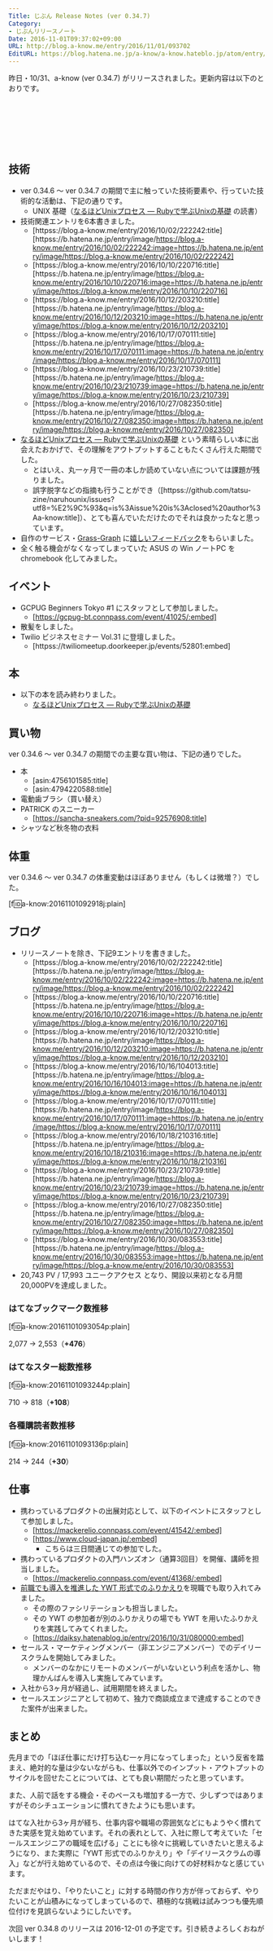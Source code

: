```yaml
---
Title: じぶん Release Notes (ver 0.34.7)
Category:
- じぶんリリースノート
Date: 2016-11-01T09:37:02+09:00
URL: http://blog.a-know.me/entry/2016/11/01/093702
EditURL: https://blog.hatena.ne.jp/a-know/a-know.hateblo.jp/atom/entry/10328749687192272843
---
```


昨日・10/31、a-know (ver 0.34.7) がリリースされました。更新内容は以下のとおりです。


<!-- more -->


<script async src="//pagead2.googlesyndication.com/pagead/js/adsbygoogle.js"></script>
<!-- article-top -->
<ins class="adsbygoogle"
     style="display:inline-block;width:728px;height:90px"
     data-ad-client="ca-pub-3463034538369189"
     data-ad-slot="8367620130"></ins>
<script>
(adsbygoogle = window.adsbygoogle || []).push({});
</script>


## 技術
* ver 0.34.6 〜 ver 0.34.7 の期間で主に触っていた技術要素や、行っていた技術的な活動は、下記の通りです。
    * UNIX 基礎（[なるほどUnixプロセス ― Rubyで学ぶUnixの基礎](http://tatsu-zine.com/books/naruhounix) の読書）
* 技術関連エントリを6本書きました。
    * [httpss://blog.a-know.me/entry/2016/10/02/222242:title] [httpss://b.hatena.ne.jp/entry/image/https://blog.a-know.me/entry/2016/10/02/222242:image=https://b.hatena.ne.jp/entry/image/https://blog.a-know.me/entry/2016/10/02/222242]
    * [httpss://blog.a-know.me/entry/2016/10/10/220716:title] [httpss://b.hatena.ne.jp/entry/image/https://blog.a-know.me/entry/2016/10/10/220716:image=https://b.hatena.ne.jp/entry/image/https://blog.a-know.me/entry/2016/10/10/220716]
    * [httpss://blog.a-know.me/entry/2016/10/12/203210:title] [httpss://b.hatena.ne.jp/entry/image/https://blog.a-know.me/entry/2016/10/12/203210:image=https://b.hatena.ne.jp/entry/image/https://blog.a-know.me/entry/2016/10/12/203210]
    * [httpss://blog.a-know.me/entry/2016/10/17/070111:title] [httpss://b.hatena.ne.jp/entry/image/https://blog.a-know.me/entry/2016/10/17/070111:image=https://b.hatena.ne.jp/entry/image/https://blog.a-know.me/entry/2016/10/17/070111]
    * [httpss://blog.a-know.me/entry/2016/10/23/210739:title] [httpss://b.hatena.ne.jp/entry/image/https://blog.a-know.me/entry/2016/10/23/210739:image=https://b.hatena.ne.jp/entry/image/https://blog.a-know.me/entry/2016/10/23/210739]
    * [httpss://blog.a-know.me/entry/2016/10/27/082350:title] [httpss://b.hatena.ne.jp/entry/image/https://blog.a-know.me/entry/2016/10/27/082350:image=https://b.hatena.ne.jp/entry/image/https://blog.a-know.me/entry/2016/10/27/082350]
* [なるほどUnixプロセス ― Rubyで学ぶUnixの基礎](http://tatsu-zine.com/books/naruhounix) という素晴らしい本に出会えたおかげで、その理解をアウトプットすることもたくさん行えた期間でした。
    * とはいえ、丸一ヶ月で一冊の本しか読めていない点については課題が残りました。
    * 誤字脱字などの指摘も行うことができ（[httpss://github.com/tatsu-zine/naruhounix/issues?utf8=%E2%9C%93&q=is%3Aissue%20is%3Aclosed%20author%3Aa-know:title]）、とても喜んでいただけたのでそれは良かったなと思っています。
* 自作のサービス・[Grass-Graph](https://grass-graph.moshimo.works/) に[嬉しいフィードバック](https://github.com/a-know/grass-graph/issues/4)をもらいました。
* 全く触る機会がなくなってしまっていた ASUS の Win ノートPC を chromebook 化してみました。


## イベント
* GCPUG Beginners Tokyo #1 にスタッフとして参加しました。
    * [https://gcpug-bt.connpass.com/event/41025/:embed]
* 散髪をしました。
* Twilio ビジネスセミナー Vol.31 に登壇しました。
    * [httpss://twiliomeetup.doorkeeper.jp/events/52801:embed]




## 本
* 以下の本を読み終わりました。
    * [なるほどUnixプロセス ― Rubyで学ぶUnixの基礎](http://tatsu-zine.com/books/naruhounix)


## 買い物
ver 0.34.6 〜 ver 0.34.7 の期間での主要な買い物は、下記の通りでした。

* 本
    * [asin:4756101585:title]
    * [asin:4794220588:title]
* 電動歯ブラシ（買い替え）
* PATRICK のスニーカー
    * [https://sancha-sneakers.com/?pid=92576908:title]
* シャツなど秋冬物の衣料



## 体重
ver 0.34.6 〜 ver 0.34.7 の体重変動はほぼありません（もしくは微増？）でした。

[f:id:a-know:20161101092918j:plain]


## ブログ
* リリースノートを除き、下記9エントリを書きました。
    * [httpss://blog.a-know.me/entry/2016/10/02/222242:title] [httpss://b.hatena.ne.jp/entry/image/https://blog.a-know.me/entry/2016/10/02/222242:image=https://b.hatena.ne.jp/entry/image/https://blog.a-know.me/entry/2016/10/02/222242]
    * [httpss://blog.a-know.me/entry/2016/10/10/220716:title] [httpss://b.hatena.ne.jp/entry/image/https://blog.a-know.me/entry/2016/10/10/220716:image=https://b.hatena.ne.jp/entry/image/https://blog.a-know.me/entry/2016/10/10/220716]
    * [httpss://blog.a-know.me/entry/2016/10/12/203210:title] [httpss://b.hatena.ne.jp/entry/image/https://blog.a-know.me/entry/2016/10/12/203210:image=https://b.hatena.ne.jp/entry/image/https://blog.a-know.me/entry/2016/10/12/203210]
    * [httpss://blog.a-know.me/entry/2016/10/16/104013:title] [httpss://b.hatena.ne.jp/entry/image/https://blog.a-know.me/entry/2016/10/16/104013:image=https://b.hatena.ne.jp/entry/image/https://blog.a-know.me/entry/2016/10/16/104013]
    * [httpss://blog.a-know.me/entry/2016/10/17/070111:title] [httpss://b.hatena.ne.jp/entry/image/https://blog.a-know.me/entry/2016/10/17/070111:image=https://b.hatena.ne.jp/entry/image/https://blog.a-know.me/entry/2016/10/17/070111]
    * [httpss://blog.a-know.me/entry/2016/10/18/210316:title] [httpss://b.hatena.ne.jp/entry/image/https://blog.a-know.me/entry/2016/10/18/210316:image=https://b.hatena.ne.jp/entry/image/https://blog.a-know.me/entry/2016/10/18/210316]
    * [httpss://blog.a-know.me/entry/2016/10/23/210739:title] [httpss://b.hatena.ne.jp/entry/image/https://blog.a-know.me/entry/2016/10/23/210739:image=https://b.hatena.ne.jp/entry/image/https://blog.a-know.me/entry/2016/10/23/210739]
    * [httpss://blog.a-know.me/entry/2016/10/27/082350:title] [httpss://b.hatena.ne.jp/entry/image/https://blog.a-know.me/entry/2016/10/27/082350:image=https://b.hatena.ne.jp/entry/image/https://blog.a-know.me/entry/2016/10/27/082350]
    * [httpss://blog.a-know.me/entry/2016/10/30/083553:title] [httpss://b.hatena.ne.jp/entry/image/https://blog.a-know.me/entry/2016/10/30/083553:image=https://b.hatena.ne.jp/entry/image/https://blog.a-know.me/entry/2016/10/30/083553]
*  20,743 PV /  17,993 ユニークアクセス となり、開設以来初となる月間20,000PVを達成しました。

### はてなブックマーク数推移

[f:id:a-know:20161101093054p:plain]

2,077 → 2,553（<b>+476</b>）


### はてなスター総数推移

[f:id:a-know:20161101093244p:plain]

710 → 818（<b>+108</b>）


### 各種購読者数推移

[f:id:a-know:20161101093136p:plain]

214 → 244（<b>+30</b>）


## 仕事
* 携わっているプロダクトの出展対応として、以下のイベントにスタッフとして参加しました。
    * [https://mackerelio.connpass.com/event/41542/:embed]
    * [https://www.cloud-japan.jp/:embed]
        * こちらは三日間通じての参加でした。
* 携わっているプロダクトの入門ハンズオン（通算3回目）を開催、講師を担当しました。
    * [https://mackerelio.connpass.com/event/41368/:embed]
* [前職でも導入を推進した YWT 形式でのふりかえり](http://tech.feedforce.jp/ywt-retrospective.html)を現職でも取り入れてみました。
    * その際のファシリテーションも担当しました。
    * その YWT の参加者が別のふりかえりの場でも YWT を用いたふりかえりを実践してみてくれました。
    * [https://daiksy.hatenablog.jp/entry/2016/10/31/080000:embed]
* セールス・マーケティングメンバー（非エンジニアメンバー）でのデイリースクラムを開始してみました。
    * メンバーのなかにリモートのメンバーがいないという利点を活かし、物理かんばんを導入し実施してみています。
* 入社から3ヶ月が経過し、試用期間を終えました。
* セールスエンジニアとして初めて、独力で商談成立まで達成することのできた案件が出来ました。


## まとめ
先月までの「ほぼ仕事にだけ打ち込む一ヶ月になってしまった」という反省を踏まえ、絶対的な量は少ないながらも、仕事以外でのインプット・アウトプットのサイクルを回せたことについては、とても良い期間だったと思っています。


また、人前で話をする機会・そのペースも増加する一方で、少しずつではありますがそのシチュエーションに慣れてきたようにも思います。


はてな入社から3ヶ月が経ち、仕事内容や職場の雰囲気などにもようやく慣れてきた実感を覚え始めています。それの表れとして、入社に際して考えていた「セールスエンジニアの職域を広げる」ことにも徐々に挑戦していきたいと思えるようになり、また実際に「YWT 形式でのふりかえり」や「デイリースクラムの導入」などが行え始めているので、その点は今後に向けての好材料かなと感じています。


ただまだやはり、「やりたいこと」に対する時間の作り方が伴っておらず、やりたいことが山積みになってしまっているので、積極的な挑戦は試みつつも優先順位付けを見誤らないようにしたいです。


次回 ver 0.34.8 のリリースは 2016-12-01 の予定です。引き続きよろしくおねがいします！



<script async src="//pagead2.googlesyndication.com/pagead/js/adsbygoogle.js"></script>
<!-- article-bottom2 -->
<ins class="adsbygoogle"
     style="display:inline-block;width:300px;height:250px"
     data-ad-client="ca-pub-3463034538369189"
     data-ad-slot="5274552934"></ins>
<script>
(adsbygoogle = window.adsbygoogle || []).push({});
</script>


<div>
<a href='http://cloud.feedly.com/#subscription%2Ffeed%2Fhttp%3A%2F%2Fblog.a-know.me%2Ffeed'  target='blank'><img id='feedlyFollow' src='//s3.feedly.com/img/follows/feedly-follow-rectangle-volume-small_2x.png' alt='follow us in feedly' width='65' height='20'></a>

<iframe src="//blog.hatena.ne.jp/a-know/a-know.hateblo.jp/subscribe/iframe" allowtransparency="true" frameborder="0" scrolling="no" width="150" height="28"></iframe>
</div>

